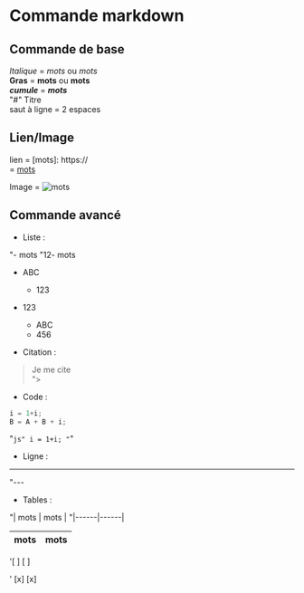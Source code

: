 # Commande markdown

## Commande de base

_Italique_ = _mots_ ou *mots*  
**Gras** = __mots__ ou **mots**  
**_cumule_** = **_mots_**  
"#" Titre  
saut à ligne = 2 espaces  

## Lien/Image  

lien = [mots]: https://  
     = [mots](https://)  

Image = ![mots](https://)  

## Commande avancé

- Liste :

"- mots
"12- mots

- ABC
  - 123
- 123
  - ABC
  - 456

- Citation :

> Je me cite  
">

- Code :

```js
i = 1+i;
B = A + B + i;
```  

"```js"
i = 1+i;
"```"

- Ligne :

---
"---

- Tables :

"| mots | mots | 
"|------|------|

| mots | mots | 
|------|------|

'[ ] 
[ ]

' [x]
[x]